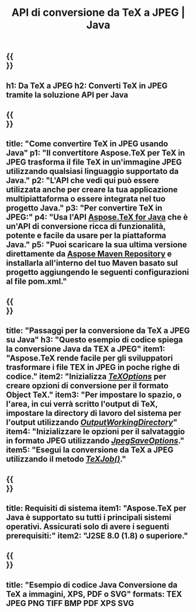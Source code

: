 ﻿---
translation: true
template: /_templates/_conversion-child-java.md
title: API di conversione da TeX a JPEG | Java
description: Funzionalità di conversione da TeX a JPEG. Integra questa libreria Java on-premise nel tuo progetto o usa applicazioni multipiattaforma per convertire TeX in JPEG.
keywords: tex in Jpeg api jpeg, tex2jpeg integra
url: /java/conversion/tex-to-jpeg/
family: tex
platformtag: java
feature: conversion
informat: TEX
outformat: JPEG
otherformats: BMP PNG TIFF PDF XPS SVG
---

{{<section banner>}}
---
h1: Da TeX a JPEG
h2: Converti TeX in JPEG tramite la soluzione API per Java
---

{{<section overview>}}
---
title: "Come convertire TeX in JPEG usando Java"
p1: "Il convertitore Aspose.TeX per TeX in JPEG trasforma il file TeX in un'immagine JPEG utilizzando qualsiasi linguaggio supportato da Java."
p2: "L'API che vedi qui può essere utilizzata anche per creare la tua applicazione multipiattaforma o essere integrata nel tuo progetto Java."
p3: "Per convertire TeX in JPEG:"
p4: "Usa l'API [Aspose.TeX for Java](https://products.aspose.com/tex/java) che è un'API di conversione ricca di funzionalità, potente e facile da usare per la piattaforma Java."
p5: "Puoi scaricare la sua ultima versione direttamente da [Aspose Maven Repository](https://repository.aspose.com/tex/) e installarla all'interno del tuo Maven basato sul progetto aggiungendo le seguenti configurazioni al file pom.xml."
---

{{<section feature1>}}
---
title: "Passaggi per la conversione da TeX a JPEG su Java"
h3: "Questo esempio di codice spiega la conversione Java da TEX a JPEG"
item1: "Aspose.TeX rende facile per gli sviluppatori trasformare i file TEX in JPEG in poche righe di codice."
item2: "Inizializza [*TeXOptions*](https://reference.aspose.com/tex/java/com.aspose.tex/TeXOptions) per creare opzioni di conversione per il formato Object TeX."
item3: "Per impostare lo spazio, o l'area, in cui verrà scritto l'output di TeX, impostare la directory di lavoro del sistema per l'output utilizzando [*OutputWorkingDirectory*](https://reference.aspose.com/tex/java/com.aspose.tex/TeXOptions#getOutputWorkingDirectory--)"
item4: "Inizializzare le opzioni per il salvataggio in formato JPEG utilizzando [*JpegSaveOptions*](https://reference.aspose.com/tex/java/com.aspose.tex.rendering/JpegSaveOptions)."
item5: "Esegui la conversione da TeX a JPEG utilizzando il metodo [*TeXJob()*](https://reference.aspose.com/tex/java/com.aspose.tex/TeXJob)."
---

{{<section feature2>}}
---
title: Requisiti di sistema
item1: "Aspose.TeX per Java è supportato su tutti i principali sistemi operativi. Assicurati solo di avere i seguenti prerequisiti:"
item2: "J2SE 8.0 (1.8) o superiore."
---

{{<section widget>}}
---
title: "Esempio di codice Java Conversione da TeX a immagini, XPS, PDF o SVG"
formats: TEX JPEG PNG TIFF BMP PDF XPS SVG
---